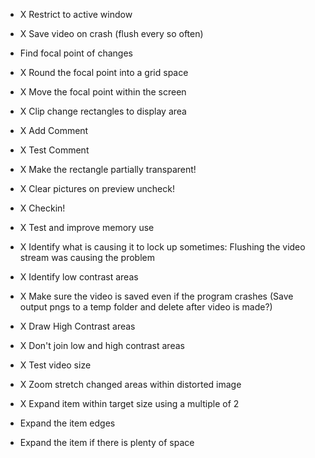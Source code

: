 ﻿- X Restrict to active window
- X Save video on crash (flush every so often)
- Find focal point of changes
- X Round the focal point into a grid space
- X Move the focal point within the screen
- X Clip change rectangles to display area
- X Add Comment
- X Test Comment
- X Make the rectangle partially transparent!
- X Clear pictures on preview uncheck!
- X Checkin!
- X Test and improve memory use
- X Identify what is causing it to lock up sometimes: Flushing the video stream was causing the problem
- X Identify low contrast areas
- X Make sure the video is saved even if the program crashes (Save output pngs to a temp folder and delete after video is made?)
- X Draw High Contrast areas
- X Don't join low and high contrast areas
- X Test video size
- X Zoom stretch changed areas within distorted image
- X Expand item within target size using a multiple of 2

- Expand the item edges
- Expand the item if there is plenty of space

